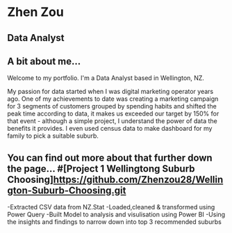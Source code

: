 # Zhen Zou
## Data Analyst

## A bit about me...
Welcome to my portfolio. I'm a Data Analyst based in Wellington, NZ. 

My passion for data started when I was digital marketing operator years ago.
One of my achievements to date was creating a marketing campaign for 3 segments of customers grouped by spending habits and shifted the peak time according to data, it makes us exceeded our target by 150% for that event - although a simple project, I understand the power of data the benefits it provides.
I even used census data to make dashboard for my family to pick a suitable suburb.

You can find out more about that further down the page...
#[Project 1 Wellingtong Suburb Choosing]https://github.com/Zhenzou28/Wellington-Suburb-Choosing.git
---
-Extracted CSV data from NZ.Stat
-Loaded,cleaned & transformed using Power Query
-Built Model to analysis and visulisation using Power BI
-Using the insights and findings to narrow down into top 3 recommended suburbs
